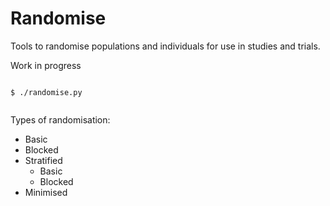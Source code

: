 # Randomise

Tools to randomise populations and individuals for use in studies and trials.

Work in progress

```

$ ./randomise.py 


```

Types of randomisation:

- Basic
- Blocked
- Stratified
    - Basic 
    - Blocked
- Minimised

